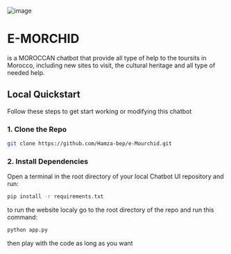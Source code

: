 ![image](https://github.com/Hamza-bep/e-Mourchid/assets/63612478/be16b8e5-fca0-4be0-92b5-e6f831750127)
# E-MORCHID 
  is a MOROCCAN chatbot that provide all type of help to the toursits in Morocco, including new sites to visit, the cultural heritage and all type of needed help.

## Local Quickstart

Follow these steps to get start working or modifying this chatbot


### 1. Clone the Repo

```bash
git clone https://github.com/Hamza-bep/e-Mourchid.git
```

### 2. Install Dependencies

Open a terminal in the root directory of your local Chatbot UI repository and run:

```bash
pip install -r requirements.txt
```
to run the website localy go to the root directory of the repo and run this command:

```bash
python app.py
```

then play with the code as long as you want
